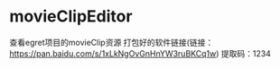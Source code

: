 # movieClipEditor
查看egret项目的movieClip资源
打包好的软件链接(链接：https://pan.baidu.com/s/1xLkNgOvGnHnYW3ruBKCq1w)
提取码：1234 
